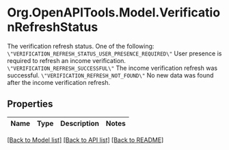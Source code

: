 # Org.OpenAPITools.Model.VerificationRefreshStatus
The verification refresh status. One of the following:  `\"VERIFICATION_REFRESH_STATUS_USER_PRESENCE_REQUIRED\"` User presence is required to refresh an income verification. `\"VERIFICATION_REFRESH_SUCCESSFUL\"` The income verification refresh was successful. `\"VERIFICATION_REFRESH_NOT_FOUND\"` No new data was found after the income verification refresh.

## Properties

Name | Type | Description | Notes
------------ | ------------- | ------------- | -------------

[[Back to Model list]](../README.md#documentation-for-models) [[Back to API list]](../README.md#documentation-for-api-endpoints) [[Back to README]](../README.md)

